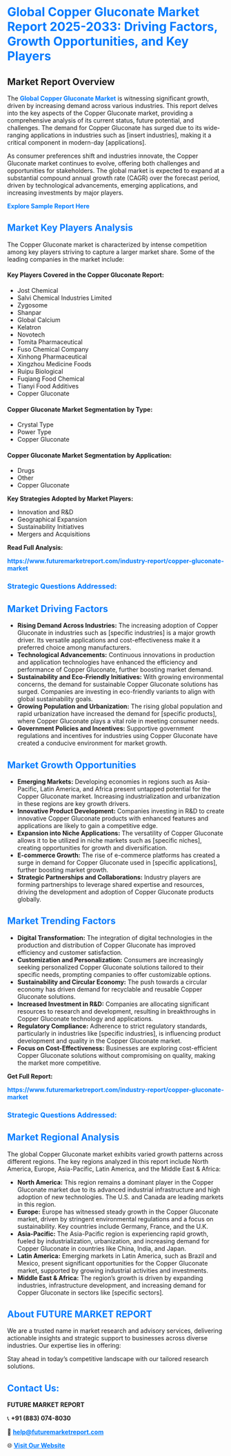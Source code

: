 <h1 style="color: #007BFF;">Global Copper Gluconate Market Report 2025-2033: Driving Factors, Growth Opportunities, and Key Players</h1>

<section id="overview">
<h2>Market Report Overview</h2>
<p>The <a href="https://www.futuremarketreport.com/industry-report/copper-gluconate-market" style="color: #007BFF; text-decoration: none;"><strong>Global Copper Gluconate Market</strong></a> is witnessing significant growth, driven by increasing demand across various industries. This report delves into the key aspects of the Copper Gluconate market, providing a comprehensive analysis of its current status, future potential, and challenges. The demand for Copper Gluconate has surged due to its wide-ranging applications in industries such as [insert industries], making it a critical component in modern-day [applications].</p>
<p>As consumer preferences shift and industries innovate, the Copper Gluconate market continues to evolve, offering both challenges and opportunities for stakeholders. The global market is expected to expand at a substantial compound annual growth rate (CAGR) over the forecast period, driven by technological advancements, emerging applications, and increasing investments by major players.</p>
</section>

<section id="overview">
<p><a href="https://www.futuremarketreport.com/request-sample/reportId=34295" style="color: #007BFF; text-decoration: none;"><strong>Explore Sample Report Here</strong></a></p>
</section>

<section id="key-players">
<h2 style="color: #007BFF;">Market Key Players Analysis</h2>
<p>The Copper Gluconate market is characterized by intense competition among key players striving to capture a larger market share. Some of the leading companies in the market include:</p>
<h4>Key Players Covered in the Copper Gluconate Report:</h4>
<ul><li>Jost Chemical</li><li>Salvi Chemical Industries Limited</li><li>Zygosome</li><li>Shanpar</li><li>Global Calcium</li><li>Kelatron</li><li>Novotech</li><li>Tomita Pharmaceutical</li><li>Fuso Chemical Company</li><li>Xinhong Pharmaceutical</li><li>Xingzhou Medicine Foods</li><li>Ruipu Biological</li><li>Fuqiang Food Chemical</li><li>Tianyi Food Additives</li><li>Copper Gluconate</li></ul>
<h4>Copper Gluconate Market Segmentation by Type:</h4>
<ul><li>Crystal Type</li><li>Power Type</li><li>Copper Gluconate</li></ul>

<h4>Copper Gluconate Market Segmentation by Application:</h4>
<ul><li>Drugs</li><li>Other</li><li>Copper Gluconate</li></ul>
<p><strong>Key Strategies Adopted by Market Players:</strong></p>
<ul>
<li>Innovation and R&D</li>
<li>Geographical Expansion</li>
<li>Sustainability Initiatives</li>
<li>Mergers and Acquisitions</li>
</ul>
</section>

<section>
<p><strong>Read Full Analysis: </strong></p><a href="https://www.futuremarketreport.com/industry-report/copper-gluconate-market" style="color: #007BFF; text-decoration: none;"><strong>https://www.futuremarketreport.com/industry-report/copper-gluconate-market</strong></a>
<h3 style="color: #007BFF;">Strategic Questions Addressed:</h3>
</section>

<section id="driving-factors">
<h2 style="color: #007BFF;">Market Driving Factors</h2>
<ul>
<li><strong>Rising Demand Across Industries:</strong> The increasing adoption of Copper Gluconate in industries such as [specific industries] is a major growth driver. Its versatile applications and cost-effectiveness make it a preferred choice among manufacturers.</li>
<li><strong>Technological Advancements:</strong> Continuous innovations in production and application technologies have enhanced the efficiency and performance of Copper Gluconate, further boosting market demand.</li>
<li><strong>Sustainability and Eco-Friendly Initiatives:</strong> With growing environmental concerns, the demand for sustainable Copper Gluconate solutions has surged. Companies are investing in eco-friendly variants to align with global sustainability goals.</li>
<li><strong>Growing Population and Urbanization:</strong> The rising global population and rapid urbanization have increased the demand for [specific products], where Copper Gluconate plays a vital role in meeting consumer needs.</li>
<li><strong>Government Policies and Incentives:</strong> Supportive government regulations and incentives for industries using Copper Gluconate have created a conducive environment for market growth.</li>
</ul>
</section>

<section id="growth-opportunities">
<h2 style="color: #007BFF;">Market Growth Opportunities</h2>
<ul>
<li><strong>Emerging Markets:</strong> Developing economies in regions such as Asia-Pacific, Latin America, and Africa present untapped potential for the Copper Gluconate market. Increasing industrialization and urbanization in these regions are key growth drivers.</li>
<li><strong>Innovative Product Development:</strong> Companies investing in R&D to create innovative Copper Gluconate products with enhanced features and applications are likely to gain a competitive edge.</li>
<li><strong>Expansion into Niche Applications:</strong> The versatility of Copper Gluconate allows it to be utilized in niche markets such as [specific niches], creating opportunities for growth and diversification.</li>
<li><strong>E-commerce Growth:</strong> The rise of e-commerce platforms has created a surge in demand for Copper Gluconate used in [specific applications], further boosting market growth.</li>
<li><strong>Strategic Partnerships and Collaborations:</strong> Industry players are forming partnerships to leverage shared expertise and resources, driving the development and adoption of Copper Gluconate products globally.</li>
</ul>
</section>

<section id="trending-factors">
<h2 style="color: #007BFF;">Market Trending Factors</h2>
<ul>
<li><strong>Digital Transformation:</strong> The integration of digital technologies in the production and distribution of Copper Gluconate has improved efficiency and customer satisfaction.</li>
<li><strong>Customization and Personalization:</strong> Consumers are increasingly seeking personalized Copper Gluconate solutions tailored to their specific needs, prompting companies to offer customizable options.</li>
<li><strong>Sustainability and Circular Economy:</strong> The push towards a circular economy has driven demand for recyclable and reusable Copper Gluconate solutions.</li>
<li><strong>Increased Investment in R&D:</strong> Companies are allocating significant resources to research and development, resulting in breakthroughs in Copper Gluconate technology and applications.</li>
<li><strong>Regulatory Compliance:</strong> Adherence to strict regulatory standards, particularly in industries like [specific industries], is influencing product development and quality in the Copper Gluconate market.</li>
<li><strong>Focus on Cost-Effectiveness:</strong> Businesses are exploring cost-efficient Copper Gluconate solutions without compromising on quality, making the market more competitive.</li>
</ul>
</section>

<section>
<p><strong>Get Full Report: </strong></p><a href="https://www.futuremarketreport.com/industry-report/copper-gluconate-market" style="color: #007BFF; text-decoration: none;"><strong>https://www.futuremarketreport.com/industry-report/copper-gluconate-market</strong></a>
<h3 style="color: #007BFF;">Strategic Questions Addressed:</h3>
</section>


<section id="regional-analysis">
<h2 style="color: #007BFF;">Market Regional Analysis</h2>
<p>The global Copper Gluconate market exhibits varied growth patterns across different regions. The key regions analyzed in this report include North America, Europe, Asia-Pacific, Latin America, and the Middle East & Africa:</p>
<ul>
<li><strong>North America:</strong> This region remains a dominant player in the Copper Gluconate market due to its advanced industrial infrastructure and high adoption of new technologies. The U.S. and Canada are leading markets in this region.</li>
<li><strong>Europe:</strong> Europe has witnessed steady growth in the Copper Gluconate market, driven by stringent environmental regulations and a focus on sustainability. Key countries include Germany, France, and the U.K.</li>
<li><strong>Asia-Pacific:</strong> The Asia-Pacific region is experiencing rapid growth, fueled by industrialization, urbanization, and increasing demand for Copper Gluconate in countries like China, India, and Japan.</li>
<li><strong>Latin America:</strong> Emerging markets in Latin America, such as Brazil and Mexico, present significant opportunities for the Copper Gluconate market, supported by growing industrial activities and investments.</li>
<li><strong>Middle East & Africa:</strong> The region’s growth is driven by expanding industries, infrastructure development, and increasing demand for Copper Gluconate in sectors like [specific sectors].</li>
</ul>
</section>

<footer>
<h2 style="color: #007BFF;">About FUTURE MARKET REPORT</h2>
<p>We are a trusted name in market research and advisory services, delivering actionable insights and strategic support to businesses across diverse industries. Our expertise lies in offering:</p>

<p>Stay ahead in today’s competitive landscape with our tailored research solutions.</p>

<h2 style="color: #007BFF;">Contact Us:</h2>
<p><strong>FUTURE MARKET REPORT</strong></p>
<p>📞 <strong>+91 (883) 074-8030</strong></p>
<p>📧 <strong><a href="mailto:help@futuremarketreport.com" style="color: #007BFF;">help@futuremarketreport.com</a></strong></p>
<p>🌐 <strong><a href="https://www.futuremarketreport.com/" style="color: #007BFF;">Visit Our Website</a></strong></p>
</footer>